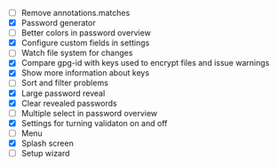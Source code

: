 - [ ] Remove annotations.matches
- [x] Password generator
- [ ] Better colors in password overview
- [x] Configure custom fields in settings
- [ ] Watch file system for changes
- [x] Compare gpg-id with keys used to encrypt files and issue warnings
- [x] Show more information about keys
- [ ] Sort and filter problems
- [x] Large password reveal
- [x] Clear revealed passwords
- [ ] Multiple select in password overview
- [x] Settings for turning validaton on and off
- [ ] Menu
- [x] Splash screen
- [ ] Setup wizard
